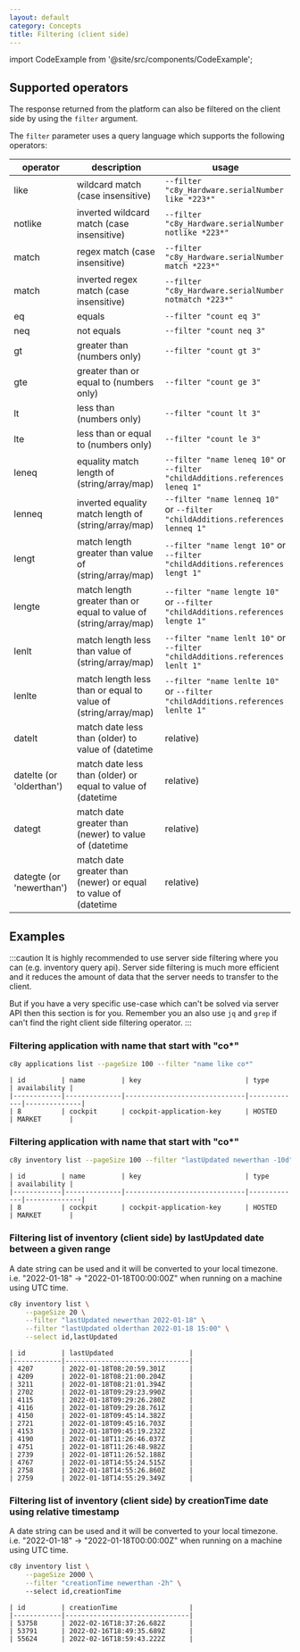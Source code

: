 ```yaml
---
layout: default
category: Concepts
title: Filtering (client side)
---
```


import CodeExample from '@site/src/components/CodeExample';

## Supported operators

The response returned from the platform can also be filtered on the client side by using the `filter` argument.

The `filter` parameter uses a query language which supports the following operators:

|operator|description|usage|
|--------|-----------|-----|
|like|wildcard match (case insensitive)|`--filter "c8y_Hardware.serialNumber like *223*"`|
|notlike|inverted wildcard match (case insensitive)|`--filter "c8y_Hardware.serialNumber notlike *223*"`|
|match|regex match (case insensitive)|`--filter "c8y_Hardware.serialNumber match *223*"`|
|match|inverted regex match (case insensitive)|`--filter "c8y_Hardware.serialNumber notmatch *223*"`|
|eq|equals|`--filter "count eq 3"`|
|neq|not equals|`--filter "count neq 3"`|
|gt| greater than (numbers only)|`--filter "count gt 3"`|
|gte|greater than or equal to (numbers only)|`--filter "count ge 3"`|
|lt|less than (numbers only)|`--filter "count lt 3"`|
|lte|less than or equal to (numbers only)|`--filter "count le 3"`|
|leneq|equality match length of (string/array/map)|`--filter "name leneq 10"` or `--filter "childAdditions.references leneq 1"`|
|lenneq|inverted equality match length of (string/array/map)|`--filter "name lenneq 10"` or `--filter "childAdditions.references lenneq 1"`|
|lengt|match length greater than value of (string/array/map)|`--filter "name lengt 10"` or `--filter "childAdditions.references lengt 1"`|
|lengte|match length greater than or equal to value of (string/array/map)|`--filter "name lengte 10"` or `--filter "childAdditions.references lengte 1"`|
|lenlt|match length less than value of (string/array/map)|`--filter "name lenlt 10"` or `--filter "childAdditions.references lenlt 1"`|
|lenlte|match length less than or equal to value of (string/array/map)|`--filter "name lenlte 10"` or `--filter "childAdditions.references lenlte 1"`|
|datelt|match date less than (older) to value of (datetime|relative)|`--filter "creationTime datelt 2022-01-02T12:00"`|
|datelte (or 'olderthan')|match date less than (older) or equal to value of (datetime|relative)|`--filter "creationTime datelte 2022-01-02T12:00"`|
|dategt|match date greater than (newer) to value of (datetime|relative)|`--filter "creationTime dategt 2022-01-02T12:00"`|
|dategte (or 'newerthan')|match date greater than (newer) or equal to value of (datetime|relative)|`--filter "creationTime dategte 2022-01-02T12:00"`|

## Examples

:::caution
It is highly recommended to use server side filtering where you can (e.g. inventory query api). Server side filtering is much more efficient and it reduces the amount of data that the server needs to transfer to the client.

But if you have a very specific use-case which can't be solved via server API then this section is for you. Remember you an also use `jq` and `grep` if can't find the right client side filtering operator.
:::

### Filtering application with name that start with "co*"

<CodeExample>

```bash
c8y applications list --pageSize 100 --filter "name like co*"
```

</CodeExample>

```csv title="output"
| id         | name         | key                          | type        | availability |
|------------|--------------|------------------------------|-------------|--------------|
| 8          | cockpit      | cockpit-application-key      | HOSTED      | MARKET       |
```


### Filtering application with name that start with "co*"

<CodeExample>

```bash
c8y inventory list --pageSize 100 --filter "lastUpdated newerthan -10d"
```

</CodeExample>

```csv title="output"
| id         | name         | key                          | type        | availability |
|------------|--------------|------------------------------|-------------|--------------|
| 8          | cockpit      | cockpit-application-key      | HOSTED      | MARKET       |
```

### Filtering list of inventory (client side) by lastUpdated date between a given range

A date string can be used and it will be converted to your local timezone. i.e. "2022-01-18" -> "2022-01-18T00:00:00Z" when running on a machine using UTC time.

<CodeExample>

```bash
c8y inventory list \
    --pageSize 20 \
    --filter "lastUpdated newerthan 2022-01-18" \
    --filter "lastUpdated olderthan 2022-01-18 15:00" \
    --select id,lastUpdated
```

</CodeExample>

```csv title="output"
| id         | lastUpdated                   |
|------------|-------------------------------|
| 4207       | 2022-01-18T08:20:59.301Z      |
| 4209       | 2022-01-18T08:21:00.204Z      |
| 3211       | 2022-01-18T08:21:01.394Z      |
| 2702       | 2022-01-18T09:29:23.990Z      |
| 4115       | 2022-01-18T09:29:26.280Z      |
| 4116       | 2022-01-18T09:29:28.761Z      |
| 4150       | 2022-01-18T09:45:14.382Z      |
| 2721       | 2022-01-18T09:45:16.703Z      |
| 4153       | 2022-01-18T09:45:19.232Z      |
| 4190       | 2022-01-18T11:26:46.037Z      |
| 4751       | 2022-01-18T11:26:48.982Z      |
| 2739       | 2022-01-18T11:26:52.188Z      |
| 4767       | 2022-01-18T14:55:24.515Z      |
| 2758       | 2022-01-18T14:55:26.860Z      |
| 2759       | 2022-01-18T14:55:29.349Z      |
```

### Filtering list of inventory (client side) by creationTime date using relative timestamp

A date string can be used and it will be converted to your local timezone. i.e. "2022-01-18" -> "2022-01-18T00:00:00Z" when running on a machine using UTC time.

<CodeExample>

```bash
c8y inventory list \
    --pageSize 2000 \
    --filter "creationTime newerthan -2h" \   
    --select id,creationTime
```

</CodeExample>

```csv title="output"
| id         | creationTime                  |
|------------|-------------------------------|
| 53758      | 2022-02-16T18:37:26.682Z      |
| 53791      | 2022-02-16T18:49:35.689Z      |
| 55624      | 2022-02-16T18:59:43.222Z      |
```
